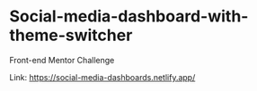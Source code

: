 # Social-media-dashboard-with-theme-switcher
Front-end Mentor Challenge

Link: https://social-media-dashboards.netlify.app/
